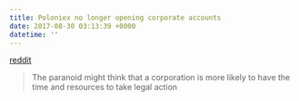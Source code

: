 ```yaml
---
title: Poloniex no longer opening corporate accounts
date: 2017-08-30 03:13:39 +0000
datetime: ''
---
```

[reddit](https://www.reddit.com/r/BitcoinMarkets/comments/6ws3wo/poloniex_no_longer_opening_corporate_accounts/)

> The paranoid might think that a corporation is more likely to have the time and resources to take legal action